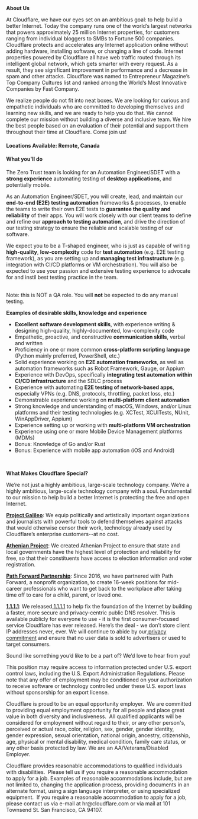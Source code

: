 <div class="content-intro">
	<div><strong>About Us</strong></div>
	<div>
		<p><span style="font-weight: 400;">At Cloudflare, we have our eyes set on an ambitious goal: to help build a better Internet. Today the company runs one of the world’s largest networks that powers approximately 25 million Internet properties, for customers ranging from individual bloggers to SMBs to Fortune 500 companies. Cloudflare protects and accelerates any Internet application online without adding hardware, installing software, or changing a line of code. Internet properties powered by Cloudflare all have web traffic routed through its intelligent global network, which gets smarter with every request. As a result, they see significant improvement in performance and a decrease in spam and other attacks. Cloudflare was named to Entrepreneur Magazine’s Top Company Cultures list and ranked among the World’s Most Innovative Companies by Fast Company.</span><span style="font-weight: 400;">&nbsp;</span></p>
		<p><span style="font-weight: 400;">We realize people do not fit into neat boxes. We are looking for curious and empathetic individuals who are committed to developing themselves and learning new skills, and we are ready to help you do that. We cannot complete our mission without building a diverse and inclusive team. We hire the best people based on an evaluation of their potential and support them throughout their time at Cloudflare. Come join us!&nbsp;</span></p>
	</div>
</div>
<h4>Locations Available: Remote, Canada&nbsp;</h4>
<h4>What you'll do</h4>
<p>The Zero Trust team is looking for an Automation Engineer/SDET with a <strong>strong experience</strong> automating testing of <strong>desktop applications</strong>, and potentially mobile.</p>
<p>As an Automation Engineer/SDET, you will create, lead, and maintain our <strong>end-to-end (E2E) testing automation</strong> frameworks &amp; processes, to enable the teams to write their own E2E tests to <strong>guarantee the quality and reliability</strong> of their apps. You will work closely with our client teams to define and refine our <strong>approach to testing automation</strong>, and drive the direction of our testing strategy to ensure the reliable and scalable testing of our software.</p>
<p>We expect you to be a T-shaped engineer, who is just as capable of writing <strong>high-quality</strong>, <strong>low-complexity</strong> code for <strong>test automation</strong> (e.g. E2E testing framework), as you are setting up and <strong>managing test infrastructure</strong> (e.g. integration with CI/CD platforms or VM orchestration). You will also be expected to use your passion and extensive testing experience to advocate for and instil best testing practice in the team.</p>
<p><br>Note: this is NOT a QA role. You will <strong>not</strong> be expected to do any manual testing.</p>
<p><strong>Examples of desirable skills, knowledge and experience</strong></p>
<ul>
	<li><strong>Excellent</strong> <strong>software development skills</strong>, with experience writing &amp; designing high-quality, highly-documented, low-complexity code</li>
	<li>Empathetic, proactive, and constructive <strong>communication skills</strong>, verbal and written</li>
	<li>Proficiency in one or more common <strong>cross-platform scripting</strong> <strong>language</strong> (Python mainly preferred, PowerShell, etc.)</li>
	<li>Solid experience working on <strong>E2E automation frameworks</strong>, as well as automation frameworks such as Robot Framework, Gauge, or Appium</li>
	<li>Experience with DevOps, specifically <strong>integrating test automation within CI/CD infrastructure</strong> and the SDLC process</li>
	<li>Experience with automating <strong>E2E testing of network-based apps</strong>, especially VPNs (e.g. DNS, protocols, throttling, packet loss, etc.)</li>
	<li>Demonstrable experience working on <strong>multi-platform client automation</strong></li>
	<li>Strong knowledge and understanding of macOS, Windows, and/or Linux platforms and their testing technologies (e.g. XCTest, XCUITests, NUnit, WinAppDriver, Appium)</li>
	<li>Experience setting up or working with <strong>multi-platform VM orchestration</strong></li>
	<li>Experience using one or more Mobile Device Management platforms (MDMs)</li>
	<li>Bonus: Knowledge of Go and/or Rust</li>
	<li>Bonus: Experience with mobile app automation (iOS and Android)</li>
</ul>
<p>&nbsp;</p>
<div class="content-conclusion">
	<p><strong>What Makes Cloudflare Special?</strong></p>
	<p><span style="font-weight: 400;">We’re not just a highly ambitious, large-scale technology company. We’re a highly ambitious, large-scale technology company with a soul. Fundamental to our mission to help build a better Internet is protecting the free and open Internet.</span></p>
	<p><a href="https://blog.cloudflare.com/protecting-free-expression-online/"><strong>Project Galileo</strong></a><span style="font-weight: 400;">: We equip politically and artistically important organizations and journalists with powerful tools to defend themselves against attacks that would otherwise censor their work, technology already used by Cloudflare’s enterprise customers--at no cost.</span></p>
	<p><strong><a href="https://www.cloudflare.com/athenian/">Athenian Project</a></strong><span style="font-weight: 400;">: We created Athenian Project to ensure that state and local governments have the highest level of protection and reliability for free, so that their constituents have access to election information and voter registration.</span></p>
	<p><a href="https://blog.cloudflare.com/tag/path-forward/"><strong>Path Forward Partnership</strong></a><span style="font-weight: 400;">: Since 2016, we have partnered with Path Forward, a nonprofit organization, to create 16-week positions for mid-career professionals who want to get back to the workplace after taking time off to care for a child, parent, or loved one.</span></p>
	<p><a href="https://1.1.1.1/"><strong>1.1.1.1</strong></a><span style="font-weight: 400;">: We released</span><a href="https://1.1.1.1/"> <span style="font-weight: 400;">1.1.1.1</span></a><span style="font-weight: 400;"> to help fix the foundation of the Internet by building a faster, more secure and privacy-centric public DNS resolver. This is available publicly for everyone to use - it is the first consumer-focused service Cloudflare has ever released. Here’s the deal - we don’t store client IP addresses never, ever. We will continue to abide by our</span><a href="https://developers.cloudflare.com/1.1.1.1/privacy/public-dns-resolver"> privacy commitment</a><span style="font-weight: 400;"> and ensure that no user data is sold to advertisers or used to target consumers.</span></p>
	<p><span style="font-weight: 400;">Sound like something you’d like to be a part of? We’d love to hear from you!</span></p>
	<p><span style="font-weight: 400;">This position may require access to information protected under U.S. export control laws, including the U.S. Export Administration Regulations. Please note that any offer of employment may be conditioned on your authorization to receive software or technology controlled under these U.S. export laws without sponsorship for an export license.</span></p>
	<p><span style="font-weight: 400;">Cloudflare is proud to be an equal opportunity employer. &nbsp;We are committed to providing equal employment opportunity for all people and place great value in both diversity and inclusiveness. &nbsp;All qualified applicants will be considered for employment without regard to their, or any other person's, perceived or actual</span> <span style="font-weight: 400;">race, color, religion, sex, gender, gender identity, gender expression, sexual orientation, national origin, ancestry, citizenship, age, physical or mental disability, medical condition, family care status, or any other basis protected by law. </span><span style="font-weight: 400;">We are an AA/Veterans/Disabled Employer.</span></p>
	<p><span style="font-weight: 400;">Cloudflare provides reasonable accommodations to qualified individuals with disabilities. &nbsp;Please tell us if you require a reasonable accommodation to apply for a job. Examples of reasonable accommodations include, but are not limited to, changing the application process, providing documents in an alternate format, using a sign language interpreter, or using specialized equipment. &nbsp;If you require a reasonable accommodation to apply for a job, please contact us via e-mail at </span><span style="font-weight: 400;">hr@cloudflare.com</span><span style="font-weight: 400;"> or via mail at 101 Townsend St. San Francisco, CA 94107.</span></p>
</div>